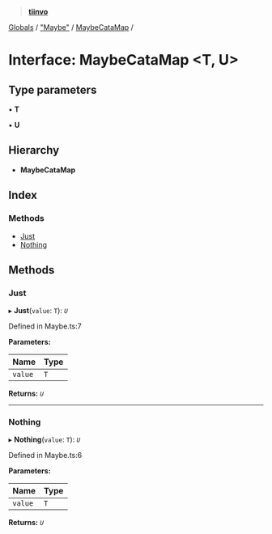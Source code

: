 > **[tiinvo](../README.md)**

[Globals](../README.md) / ["Maybe"](../modules/_maybe_.md) / [MaybeCataMap](_maybe_.maybecatamap.md) /

# Interface: MaybeCataMap <**T, U**>

## Type parameters

▪ **T**

▪ **U**

## Hierarchy

* **MaybeCataMap**

## Index

### Methods

* [Just](_maybe_.maybecatamap.md#just)
* [Nothing](_maybe_.maybecatamap.md#nothing)

## Methods

###  Just

▸ **Just**(`value`: `T`): *`U`*

Defined in Maybe.ts:7

**Parameters:**

Name | Type |
------ | ------ |
`value` | `T` |

**Returns:** *`U`*

___

###  Nothing

▸ **Nothing**(`value`: `T`): *`U`*

Defined in Maybe.ts:6

**Parameters:**

Name | Type |
------ | ------ |
`value` | `T` |

**Returns:** *`U`*